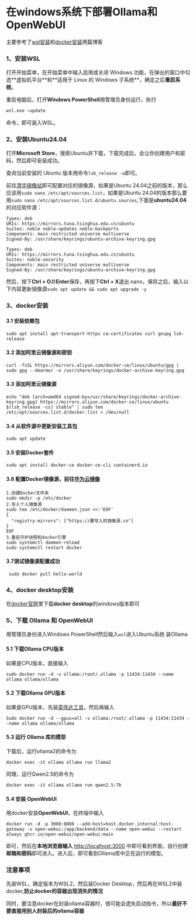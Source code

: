 # 在windows系统下部署Ollama和OpenWebUI
主要参考了[wsl安装](https://blog.csdn.net/wangtcCSDN/article/details/137950545)和[docker安装](https://blog.csdn.net/qq_43840665/article/details/140684568)两篇博客

### 1、安装WSL
<p>打开开始菜单，在开始菜单中输入启用或关闭 Windows 功能，在弹出的窗口中勾选**虚拟机平台**和**适用于 Linux 的 Windows 子系统**，确定之后<b>重启系统</b>。</p>

重启电脑后，打开**Windows PowerShell**用管理员身份运行，执行
```bash
wsl.exe –update
```
命令，即可装入WSL。

### 2、安装Ubuntu24.04
打开**Microsoft Store**，搜索Ubuntu并下载，下载完成后，会让你创建用户和密码，然后即可安装成功。

查询当前安装的 Ubuntu 版本用命令`lsb_release -a`即可。

前往[清华镜像站](https://mirrors.tuna.tsinghua.edu.cn/help/ubuntu/)即可配置对应的镜像源，如果是Ubuntu 24.04之前的版本，那么应该用`sudo nano /etc/apt/sources.list`，如果是Ubuntu 24.04的版本那么要用`sudo nano /etc/apt/sources.list.d/ubuntu.sources`,下面是**ubuntu24.04**的对应软件源：
```
Types: deb
URIs: https://mirrors.tuna.tsinghua.edu.cn/ubuntu
Suites: noble noble-updates noble-backports
Components: main restricted universe multiverse
Signed-By: /usr/share/keyrings/ubuntu-archive-keyring.gpg

Types: deb
URIs: https://mirrors.tuna.tsinghua.edu.cn/ubuntu
Suites: noble-security
Components: main restricted universe multiverse
Signed-By: /usr/share/keyrings/ubuntu-archive-keyring.gpg
```
然后，按下**Ctrl + O**并**Enter**保存，再按下**Ctrl + X**退出 nano，保存之后，输入以下内容更新镜像源`sudo apt update && sudo apt upgrade -y`

### 3、docker安装
#### 3.1 安装依赖包
`sudo apt install apt-transport-https ca-certificates curl gnupg lsb-release`

#### 3.2 添加阿里云镜像源和密钥
`curl -fsSL https://mirrors.aliyun.com/docker-ce/linux/ubuntu/gpg | sudo gpg --dearmor -o /usr/share/keyrings/docker-archive-keyring.gpg`
#### 3.3 添加阿里云镜像源
`echo "deb [arch=amd64 signed-by=/usr/share/keyrings/docker-archive-keyring.gpg] https://mirrors.aliyun.com/docker-ce/linux/ubuntu $(lsb_release -cs) stable" | sudo tee /etc/apt/sources.list.d/docker.list > /dev/null`
#### 3.4 从软件源中更新安装工具包
`sudo apt update`
#### 3.5 安装Docker套件
`sudo apt install docker-ce docker-ce-cli containerd.io`
#### 3.6 配置Docker镜像源，前往[华为云镜像](https://console.huaweicloud.com/swr/?region=cn-north-4#/swr/mirror)
```
1.创建Docker文件夹
sudo mkdir -p /etc/docker
2.写入个人镜像源
sudo tee /etc/docker/daemon.json <<-'EOF'
{
  "registry-mirrors": ["https://要写入的镜像源.cn"]
}
EOF
3.重启守护进程和docker引擎
sudo systemctl daemon-reload
sudo systemctl restart docker
```
#### 3.7测试镜像源配置成功
` sudo docker pull hello-world`

### 4、docker desktop安装
在[docker官网](https://www.docker.com/products/docker-desktop/)里下载**docker desktop**的windows版本即可

### 5、下载 Ollama 和 OpenWebUI 
用管理员身份进入Windows PowerShell然后输入`wsl`进入Ubuntu系统
装Ollama
#### 5.1 下载Ollama CPU版本
如果是CPU版本，直接输入

`sudo docker run -d -v ollama:/root/.ollama -p 11434:11434 --name ollama ollama/ollama`
#### 5.2 下载Ollama GPU版本
如果是GPU版本，先装[英伟达工具](https://docs.nvidia.com/datacenter/cloud-native/container-toolkit/latest/install-guide.html#installation)，然后再输入
```
Sudo docker run -d --gpus=all -v ollama:/root/.ollama -p 11434:11434 --name ollama ollama/ollama
```
#### 5.3 运行 Ollama 库的模型
下载后，运行ollama2的命令为
```
docker exec -it ollama ollama run llama2
```
同理，运行Qwen2.5的命令为
```
docker exec -it ollama ollama run qwen2.5:7b
```
#### 5.4 安装 OpenWebUI
用docker安装**OpenWebUI**，在终端中输入
```
docker run -d -p 3000:8080 --add-host=host.docker.internal:host-gateway -v open-webui:/app/backend/data --name open-webui --restart always ghcr.io/open-webui/open-webui:main
```
即可，然后在**本地浏览器输入** [http://localhost:3000](http://localhost:3000) 中即可看到界面，自行创建**邮箱和密码**即可进入。进入后，即可看到Ollama库中正在运行的模型。

### 注意事项
先装WSL，确定版本为WSL2，然后装Docker Desktop，然后再在WSL2中装docker,**防止docker的容器出现消失的情况**

同时，要注意docker在封装ollama容器时，很可能会遗失启动指令，所以**最好不要直接用别人封装后的ollama容器**
